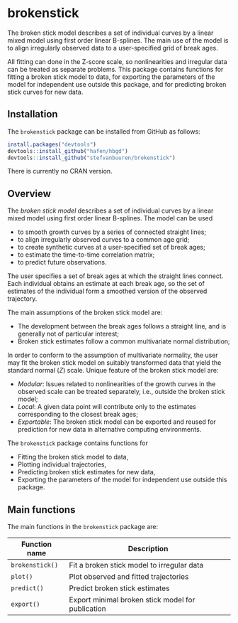 <!-- README.md is generated from README.Rmd. Please edit that file -->
brokenstick
===========

The broken stick model describes a set of individual curves by a linear
mixed model using first order linear B-splines. The main use of the
model is to align irregularly observed data to a user-specified grid of
break ages.

All fitting can done in the Z-score scale, so nonlinearities and
irregular data can be treated as separate problems. This package
contains functions for fitting a broken stick model to data, for
exporting the parameters of the model for independent use outside this
package, and for predicting broken stick curves for new data.

Installation
------------

The `brokenstick` package can be installed from GitHub as follows:

``` r
install.packages("devtools")
devtools::install_github("hafen/hbgd")
devtools::install_github("stefvanbuuren/brokenstick")
```

There is currently no CRAN version.

Overview
--------

The *broken stick model* describes a set of individual curves by a
linear mixed model using first order linear B-splines. The model can be
used

-   to smooth growth curves by a series of connected straight lines;
-   to align irregularly observed curves to a common age grid;
-   to create synthetic curves at a user-specified set of break ages;
-   to estimate the time-to-time correlation matrix;
-   to predict future observations.

The user specifies a set of break ages at which the straight lines
connect. Each individual obtains an estimate at each break age, so the
set of estimates of the individual form a smoothed version of the
observed trajectory.

The main assumptions of the broken stick model are:

-   The development between the break ages follows a straight line, and
    is generally not of particular interest;
-   Broken stick estimates follow a common multivariate normal
    distribution;

In order to conform to the assumption of multivariate normality, the
user may fit the broken stick model on suitably transformed data that
yield the standard normal (*Z*) scale. Unique feature of the broken
stick model are:

-   *Modular*: Issues related to nonlinearities of the growth curves in
    the observed scale can be treated separately, i.e., outside the
    broken stick model;
-   *Local*: A given data point will contribute only to the estimates
    corresponding to the closest break ages;
-   *Exportable*: The broken stick model can be exported and reused for
    prediction for new data in alternative computing environments.

The `brokenstick` package contains functions for

-   Fitting the broken stick model to data,
-   Plotting individual trajectories,
-   Predicting broken stick estimates for new data,
-   Exporting the parameters of the model for independent use outside
    this package.

Main functions
--------------

The main functions in the `brokenstick` package are:

| Function name   | Description                                       |
|-----------------|---------------------------------------------------|
| `brokenstick()` | Fit a broken stick model to irregular data        |
| `plot()`        | Plot observed and fitted trajectories             |
| `predict()`     | Predict broken stick estimates                    |
| `export()`      | Export minimal broken stick model for publication |
